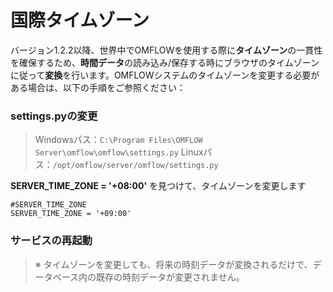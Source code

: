 
# 国際タイムゾーン

バージョン1.2.2以降、世界中でOMFLOWを使用する際に**タイムゾーン**の一貫性を確保するため、**時間データ**の読み込み/保存する時にブラウザのタイムゾーンに従って**変換**を行います。OMFLOWシステムのタイムゾーンを変更する必要がある場合は、以下の手順をご参照ください：

### settings.pyの変更

> Windowsパス：`C:\Program Files\OMFLOW Server\omflow\omflow\settings.py`
> Linuxパス：`/opt/omflow/server/omflow/settings.py`

**SERVER_TIME_ZONE = '+08:00'** を見つけて、タイムゾーンを変更します

```
#SERVER_TIME_ZONE
SERVER_TIME_ZONE = '+09:00'
```

### サービスの再起動

> ※ タイムゾーンを変更しても、将来の時刻データが変換されるだけで、データベース内の既存の時刻データが変更されません。


